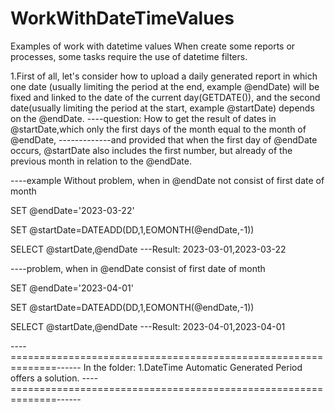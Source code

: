 # WorkWithDateTimeValues
Examples of work with datetime values
When create some reports or processes, some tasks require the use of datetime filters.

   1.First of all, let's consider how to upload a daily generated report in which one date (usually limiting the period at the end, example @endDate) will be fixed and linked to the date of the current day(GETDATE()), and the second date(usually limiting the period at the start, example @startDate) depends on the @endDate.
   ----question: How to get the result of dates in @startDate,which only the first days of the month equal to the month of @endDate,
-------------and provided that when the first day of @endDate occurs, @startDate also includes the first number, but already of the previous month in relation to the @endDate.

----example Without problem, when in @endDate not consist of first date of month

SET @endDate='2023-03-22'

SET @startDate=DATEADD(DD,1,EOMONTH(@endDate,-1)) 

SELECT @startDate,@endDate ---Result: 2023-03-01,2023-03-22

----problem, when in @endDate consist of first date of month

SET @endDate='2023-04-01'

SET @startDate=DATEADD(DD,1,EOMONTH(@endDate,-1)) 

SELECT @startDate,@endDate ---Result: 2023-04-01,2023-04-01

----==============================================================------
In the folder: 1.DateTime Automatic Generated Period offers a solution.
----==============================================================------
